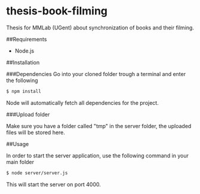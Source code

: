 thesis-book-filming
===================

Thesis for MMLab (UGent) about synchronization of books and their filming.

##Requirements

- Node.js

##Installation

###Dependencies
Go into your cloned folder trough a terminal and enter the following

``` bash
$ npm install
```

Node will automatically fetch all dependencies for the project.

###Upload folder

Make sure you have a folder called "tmp" in the server folder, the uploaded files will be stored here.

##Usage

In order to start the server application, use the following command in your main folder

``` bash
$ node server/server.js
```

This will start the server on port 4000.